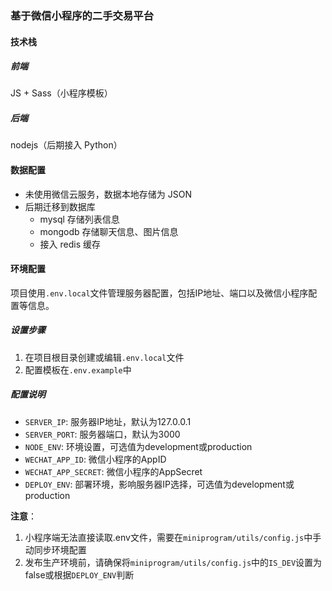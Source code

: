 ### 基于微信小程序的二手交易平台

#### 技术栈
##### 前端
JS + Sass（小程序模板）
##### 后端
nodejs（后期接入 Python）

#### 数据配置
- 未使用微信云服务，数据本地存储为 JSON
- 后期迁移到数据库
    - mysql 存储列表信息
    - mongodb 存储聊天信息、图片信息
    - 接入 redis 缓存

#### 环境配置

项目使用`.env.local`文件管理服务器配置，包括IP地址、端口以及微信小程序配置等信息。

##### 设置步骤

1. 在项目根目录创建或编辑`.env.local`文件
2. 配置模板在`.env.example`中

##### 配置说明

- `SERVER_IP`: 服务器IP地址，默认为127.0.0.1
- `SERVER_PORT`: 服务器端口，默认为3000
- `NODE_ENV`: 环境设置，可选值为development或production
- `WECHAT_APP_ID`: 微信小程序的AppID
- `WECHAT_APP_SECRET`: 微信小程序的AppSecret
- `DEPLOY_ENV`: 部署环境，影响服务器IP选择，可选值为development或production

**注意**：
1. 小程序端无法直接读取.env文件，需要在`miniprogram/utils/config.js`中手动同步环境配置
2. 发布生产环境前，请确保将`miniprogram/utils/config.js`中的`IS_DEV`设置为false或根据`DEPLOY_ENV`判断